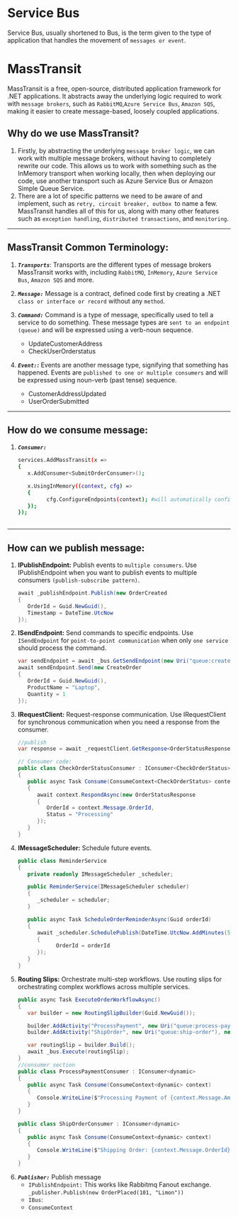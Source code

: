 # Service Bus
Service Bus, usually shortened to Bus, is the term given to the type of application that handles the movement of `messages or event`.

# MassTransit
MassTransit is a free, open-source, distributed application framework for .NET applications. It abstracts away the underlying logic required to work with `message brokers`, such as `RabbitMQ`,`Azure Service Bus`, `Amazon SQS`, making it easier to create message-based, loosely coupled applications.


   ## Why do we use MassTransit?
   1. Firstly, by abstracting the underlying `message broker logic`, we can work with multiple message brokers, without having to completely rewrite our code. This allows us to work with something such as the InMemory transport when working locally, then when deploying our code, use another transport such as Azure Service Bus or Amazon Simple Queue Service.
   2.  There are a lot of specific patterns we need to be aware of and implement, such as `retry, circuit breaker, outbox `to name a few. MassTransit handles all of this for us, along with many other features such as `exception handling`, `distributed transactions`, and `monitoring`.

---
   ## MassTransit Common Terminology:
   1. ***`Transports`***: Transports are the different types of message brokers MassTransit works with, including `RabbitMQ`, `InMemory`, `Azure Service Bus`, `Amazon SQS` and more.

   2. ***`Message:`*** Message is a contract, defined code first by creating a .NET `class or interface or record` without any `method`.

   3. ***`Command:`*** Command is a type of message, specifically used to tell a service to do something. These message types are `sent to an endpoint (queue)` and will be expressed using a verb-noun sequence.
      - UpdateCustomerAddress
      - CheckUserOrderstatus 
      
   4. ***`Event:`:*** Events are another message type, signifying that something has happened. Events are `published to one or multiple consumers` and will be expressed using noun-verb (past tense) sequence.
      - CustomerAddressUpdated
      - UserOrderSubmitted

---
   ## How do we consume message:
   1. ***`Consumer:`***
      ```bash
      services.AddMassTransit(x =>
      {
         x.AddConsumer<SubmitOrderConsumer>();

         x.UsingInMemory((context, cfg) =>
         {
               cfg.ConfigureEndpoints(context); #will automatically configure the received endpoint. 
         });
      });
            
      ```
   ---

   ## How can we publish message:
   1. **IPublishEndpoint:** Publish events to `multiple consumers`. Use IPublishEndpoint when you want to publish events to multiple consumers `(publish-subscribe pattern)`.
      ```c#
      await _publishEndpoint.Publish(new OrderCreated
      {
         OrderId = Guid.NewGuid(),
         Timestamp = DateTime.UtcNow
      });
      ```
   2. **ISendEndpoint:** Send commands to specific endpoints. Use `ISendEndpoint` for `point-to-point communication` when only `one service` should process the command.
      ```c#
      var sendEndpoint = await _bus.GetSendEndpoint(new Uri("queue:create-order"));
      await sendEndpoint.Send(new CreateOrder
      {
         OrderId = Guid.NewGuid(),
         ProductName = "Laptop",
         Quantity = 1
      });
      ```
   3. **IRequestClient:** Request-response communication. Use IRequestClient for synchronous communication when you need a response from the consumer.
      ```c#
      //publish
      var response = await _requestClient.GetResponse<OrderStatusResponse>(new CheckOrderStatus { OrderId = orderId });

      // Consumer code:
      public class CheckOrderStatusConsumer : IConsumer<CheckOrderStatus>
      {
         public async Task Consume(ConsumeContext<CheckOrderStatus> context)
         {
            await context.RespondAsync(new OrderStatusResponse
            {
               OrderId = context.Message.OrderId,
               Status = "Processing"
            });
         }
      }
      ```
   4. **IMessageScheduler:** Schedule future events.
      ```c#
      public class ReminderService
      {
         private readonly IMessageScheduler _scheduler;

         public ReminderService(IMessageScheduler scheduler)
         {
            _scheduler = scheduler;
         }

         public async Task ScheduleOrderReminderAsync(Guid orderId)
         {
            await _scheduler.SchedulePublish(DateTime.UtcNow.AddMinutes(5), new OrderReminder
            {
                  OrderId = orderId
            });
         }
      }
      ```
   5. **Routing Slips:** Orchestrate multi-step workflows. Use routing slips for orchestrating complex workflows across multiple services.
      ```c#
      public async Task ExecuteOrderWorkflowAsync()
      {
         var builder = new RoutingSlipBuilder(Guid.NewGuid());

         builder.AddActivity("ProcessPayment", new Uri("queue:process-payment"), new { Amount = 100.0M });
         builder.AddActivity("ShipOrder", new Uri("queue:ship-order"), new { OrderId = 123 });

         var routingSlip = builder.Build();
         await _bus.Execute(routingSlip);
      }
      //consumer section
      public class ProcessPaymentConsumer : IConsumer<dynamic>
      {
         public async Task Consume(ConsumeContext<dynamic> context)
         {
            Console.WriteLine($"Processing Payment of {context.Message.Amount}");
         }
      }

      public class ShipOrderConsumer : IConsumer<dynamic>
      {
         public async Task Consume(ConsumeContext<dynamic> context)
         {
            Console.WriteLine($"Shipping Order: {context.Message.OrderId}");
         }
      }
      ```
1. ***`Publisher:`*** Publish message
   - `IPublishEndpoint:` This works like Rabbitmq Fanout exchange. `_publisher.Publish(new OrderPlaced(101, "Limon"))`
   - `IBus`:
   - `ConsumeContext`
